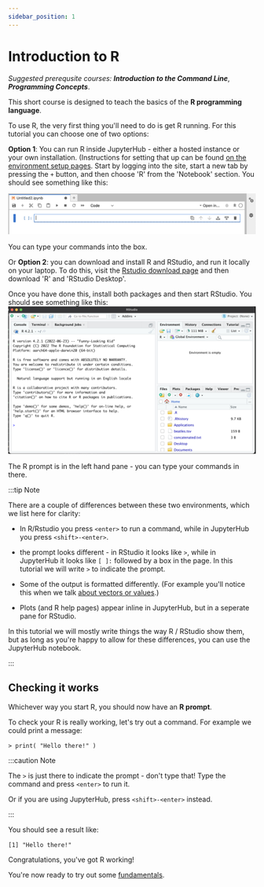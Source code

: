 ```yaml
---
sidebar_position: 1
---
```


# Introduction to R

*Suggested prerequsite courses:* ***Introduction to the Command Line***, ***Programming Concepts***.

This short course is designed to teach the basics of the **R programming language**.

To use R, the very first thing you'll need to do is get R running.  For this tutorial you can choose one of two options:

**Option 1**: You can run R inside JupyterHub - either a hosted instance or your own installation.  (Instructions for setting that up can be found [on the environment setup pages](/prerequisites/Jupyterlab.md).  Start by logging into the site, start a new tab by pressing the `+` button, and then choose 'R' from the 'Notebook' section.  You should see something like this:

![img](images/r_jupyterhub.png)

You can type your commands into the box.

Or **Option 2**: you can download and install R and RStudio, and run it locally on your laptop.  To do this, visit the
[Rstudio download page](https://posit.co/download/rstudio-desktop/) and then download 'R' and 'RStudio Desktop'.

Once you have done this, install both packages and then start RStudio.  You should see something like this:
![img](images/rstudio.png)

The R prompt is in the left hand pane - you can type your commands in there.

:::tip Note

There are a couple of differences between these two environments, which we list here for clarity:

* In R/Rstudio you press `<enter>` to run a command, while in JupyterHub you press `<shift>-<enter>`.

* the prompt looks different - in RStudio it looks like `>`, while in JupyterHub it looks like `[ ]:` followed by a box
  in the page. In this tutorial we will write `>` to indicate the prompt.

* Some of the output is formatted differently.  (For example you'll notice this when we talk [about vectors or
  values](vectors.md).)

* Plots (and R help pages) appear inline in JupyterHub, but in a seperate pane for RStudio.

In this tutorial we will mostly write things the way R / RStudio show them, but as long as you're happy to allow for
these differences, you can use the JupyterHub notebook.

:::

## Checking it works

Whichever way you start R, you should now have an **R prompt**.

To check your R is really working, let's try out a command.  For example we could print a message:
```
> print( "Hello there!" )
```

:::caution Note

The `>` is just there to indicate the prompt - don't type that!  Type the command and press `<enter>` to run it.

Or if you are using JupyterHub, press `<shift>-<enter>` instead.

:::

You should see a result like:
```
[1] "Hello there!"
```

Congratulations, you've got R working!

You're now ready to try out some [fundamentals](./fundamentals.md).
